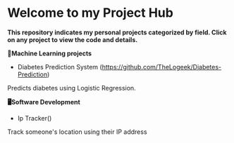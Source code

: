# Welcome to my Project Hub

**This repository indicates my personal projects categorized by field. Click on any project to view the code and details.**

**🧠Machine Learning projects**

- Diabetes Prediction System (https://github.com/TheLogeek/Diabetes-Prediction)

Predicts diabetes using Logistic Regression.

**🖥️Software Development**

- Ip Tracker()

Track someone's location using their IP address